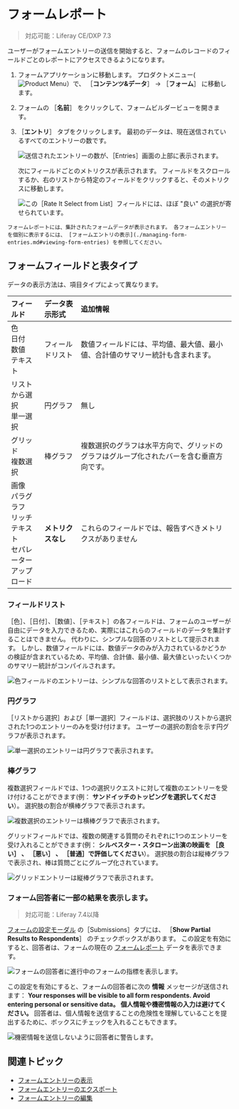 # フォームレポート

> 対応可能：Liferay CE/DXP 7.3

ユーザーがフォームエントリーの送信を開始すると、フォームのレコードのフィールドごとのレポートにアクセスできるようになります。

1. フォームアプリケーションに移動します。 プロダクトメニュー(![Product Menu](../../../images/icon-product-menu.png)）で、 ［**コンテンツ&データ**］ &rarr; ［**フォーム**］ に移動します。

1. フォームの ［**名前**］ をクリックして、フォームビルダービューを開きます。

1. ［**エントリ**］ タブをクリックします。 最初のデータは、現在送信されているすべてのエントリーの数です。

   ![送信されたエントリーの数が、［Entries］画面の上部に表示されます。](./form-reports/images/06.png)

   次にフィールドごとのメトリクスが表示されます。 フィールドをスクロールするか、右のリストから特定のフィールドをクリックすると、そのメトリクスに移動します。

   ![この［Rate It Select from List］フィールドには、ほぼ "良い" の選択が寄せられています。](./form-reports/images/01.png)

```{tip}
フォームレポートには、集計されたフォームデータが表示されます。 各フォームエントリーを個別に表示するには、 [フォームエントリの表示](./managing-form-entries.md#viewing-form-entries) を参照してください。
```

## フォームフィールドと表タイプ

データの表示方法は、項目タイプによって異なります。

| フィールド                                                                      | データ表示形式   | 追加情報                                         |
|:-------------------------------------------------------------------------- |:--------- |:-------------------------------------------- |
| 色<br />日付<br />数値<br />テキスト                              | フィールドリスト  | 数値フィールドには、平均値、最大値、最小値、合計値のサマリー統計も含まれます。      |
| リストから選択<br />単一選択                                                    | 円グラフ      | 無し                                           |
| グリッド<br />複数選択                                                       | 棒グラフ      | 複数選択のグラフは水平方向で、グリッドのグラフはグループ化されたバーを含む垂直方向です。 |
| 画像<br />パラグラフ<br />リッチテキスト<br />セパレーター<br />アップロード | **メトリクスなし** | これらのフィールドでは、報告すべきメトリクスがありません                 |

### フィールドリスト

［色］、［日付］、［数値］、［テキスト］の各フィールドは、フォームのユーザーが自由にデータを入力できるため、実際にはこれらのフィールドのデータを集計することはできません。 代わりに、シンプルな回答のリストとして提示されます。 しかし、数値フィールドには、数値データのみが入力されているかどうかの検証が含まれているため、平均値、合計値、最小値、最大値といったいくつかのサマリー統計がコンパイルされます。

![色フィールドのエントリーは、シンプルな回答のリストとして表示されます。](./form-reports/images/02.png)

### 円グラフ

［リストから選択］および［単一選択］フィールドは、選択肢のリストから選択された1つのエントリーのみを受け付けます。 ユーザーの選択の割合を示す円グラフが表示されます。

![単一選択のエントリーは円グラフで表示されます。](./form-reports/images/03.png)

### 棒グラフ

複数選択フィールドでは、1つの選択リクエストに対して複数のエントリーを受け付けることができます(例： **サンドイッチのトッピングを選択してください**）。 選択肢の割合が横棒グラフで表示されます。

![複数選択のエントリーは横棒グラフで表示されます。](./form-reports/images/04.png)

グリッドフィールドでは、複数の関連する質問のそれぞれに1つのエントリーを受け入れることができます(例： **シルベスター・スタローン出演の映画を ［良い］ 、 ［悪い］ 、 ［普通］で評価してください**）。 選択肢の割合は縦棒グラフで表示され、棒は質問ごとにグループ化されています。

![グリッドエントリーは縦棒グラフで表示されます。](./form-reports/images/05.png)

### フォーム回答者に一部の結果を表示します。

> 対応可能：Liferay 7.4以降

[フォームの設定モーダル](../creating-and-managing-forms/forms-configuration-reference.md#form-settings) の［Submissions］タブには、 ［**Show Partial Results to Respondents**］ のチェックボックスがあります。 この設定を有効にすると、回答者は、フォームの現在の [フォームレポート](../sharing-forms-and-managing-submissions/form-reports.md) データを表示できます。

![フォームの回答者に進行中のフォームの指標を表示します。](./form-reports/images/10.png)

この設定を有効にすると、フォームの回答者に次の **情報** メッセージが送信されます： **Your responses will be visible to all form respondents. Avoid entering personal or sensitive data。 個人情報や機密情報の入力は避けてください。** 回答者は、個人情報を送信することの危険性を理解していることを提出するために、ボックスにチェックを入れることもできます。

![機密情報を送信しないように回答者に警告します。](./form-reports/images/08.png)

## 関連トピック

* [フォームエントリーの表示](./managing-form-entries.md#viewing-form-entries)
* [フォームエントリーのエクスポート](./managing-form-entries.md#exporting-form-entries)
* [フォームエントリーの編集](./managing-form-entries.md#editing-form-entries)

